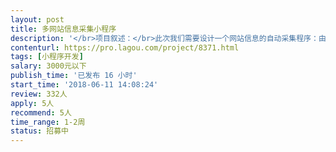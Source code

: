```yaml
---                
layout: post       
title: 多网站信息采集小程序           
description: '</br>项目叙述：</br>此次我们需要设计一个网站信息的自动采集程序：由我们提供有关公司的官网网址，程序通过浏览官网信息，从网站中爬取到邮箱、地址、电话三方面的信息。</br>例如给出任意一家公司的网站，需要从官网找到类似“联系我们”这一个版块下的信息并爬取回来。</br>爬虫程序输入方式最好是直读数据库（MongoDB）或者读取文件，输出结果可以直接导入MongoDB数据库</br>'     
contenturl: https://pro.lagou.com/project/8371.html      
tags: [小程序开发]            
salary: 3000元以下          
publish_time: '已发布 16 小时'         
start_time: '2018-06-11 14:08:24'           
review: 332人                   
apply: 5人                   
recommend: 5人                   
time_range: 1-2周              
status: 招募中                  
---                 
```

